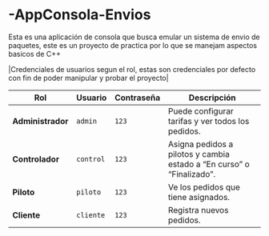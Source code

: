 # -AppConsola-Envios
Esta es una aplicación de consola que busca emular un sistema de envio de paquetes, este es un proyecto de practica por lo que se manejam aspectos basicos de C++ 

|Credenciales de usuarios segun el rol, estas son credenciales por defecto con fin de poder manipular y probar el proyecto|

| Rol               | Usuario   | Contraseña | Descripción                                                           |
| ----------------- | --------- | ---------- | --------------------------------------------------------------------- |
| **Administrador** | `admin`   | `123`     | Puede configurar tarifas y ver todos los pedidos.                     |
| **Controlador**   | `control` | `123`     | Asigna pedidos a pilotos y cambia estado a “En curso” o “Finalizado”. |
| **Piloto**        | `piloto`  | `123`     | Ve los pedidos que tiene asignados.                                   |
| **Cliente**       | `cliente` | `123`     | Registra nuevos pedidos.                                              |
